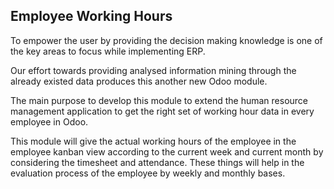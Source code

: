 Employee Working Hours
----------------------

To empower the user by providing the decision making knowledge is one of the key areas to focus while implementing ERP.

Our effort towards providing analysed information mining through the already existed data produces this another new Odoo module.

The main purpose to develop this module to extend the human resource management application to get the right set of working hour data in every employee in Odoo.

This module will give the actual working hours of the employee in the employee kanban view according to the current week and current month by considering the timesheet and attendance. These things will help in the evaluation process of the employee by weekly and monthly bases.

